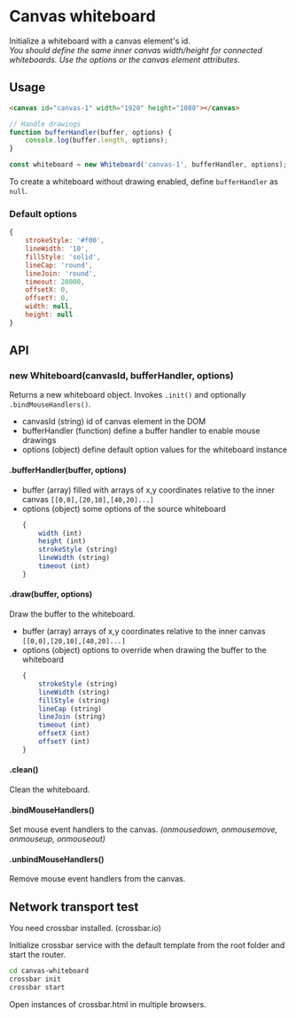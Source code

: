# Canvas whiteboard
Initialize a whiteboard with a canvas element's id.  
*You should define the same inner canvas width/height for connected whiteboards. Use the options or the canvas element attributes.*

## Usage
```html
<canvas id="canvas-1" width="1920" height="1080"></canvas>
```

```javascript
// Handle drawings
function bufferHandler(buffer, options) {
    console.log(buffer.length, options);
}

const whiteboard = new Whiteboard('canvas-1', bufferHandler, options);
```

To create a whiteboard without drawing enabled, define `bufferHandler` as `null`.

### Default options
```javascript
{
    strokeStyle: '#f00',
    lineWidth: '10',
    fillStyle: 'solid',
    lineCap: 'round',
    lineJoin: 'round',
    timeout: 20000,
    offsetX: 0,
    offsetY: 0,
    width: null,
    height: null
}
```

## API
### new Whiteboard(canvasId, bufferHandler, options)
Returns a new whiteboard object. Invokes `.init()` and optionally `.bindMouseHandlers()`.
  * canvasId (string) id of canvas element in the DOM
  * bufferHandler (function) define a buffer handler to enable mouse drawings
  * options (object) define default option values for the whiteboard instance

#### .bufferHandler(buffer, options)
  * buffer (array) filled with arrays of x,y coordinates relative to the inner canvas `[[0,0],[20,10],[40,20]...]`
  * options (object) some options of the source whiteboard
    ```javascript
    {
        width (int)
        height (int)
        strokeStyle (string)
        lineWidth (string)
        timeout (int)
    }
    ```

#### .draw(buffer, options)
Draw the buffer to the whiteboard.
  * buffer (array) arrays of x,y coordinates relative to the inner canvas `[[0,0],[20,10],[40,20]...]`
  * options (object) options to override when drawing the buffer to the whiteboard
    ```javascript
    {
        strokeStyle (string)
        lineWidth (string)
        fillStyle (string)
        lineCap (string)
        lineJoin (string)
        timeout (int)
        offsetX (int)
        offsetY (int)
    }
    ```

#### .clean()
Clean the whiteboard.

#### .bindMouseHandlers()
Set mouse event handlers to the canvas. *(onmousedown, onmousemove, onmouseup, onmouseout)*

#### .unbindMouseHandlers()
Remove mouse event handlers from the canvas.

## Network transport test
You need crossbar installed. (crossbar.io)

Initialize crossbar service with the default template from the root folder and start the router.
```bash
cd canvas-whiteboard
crossbar init
crossbar start
```
Open instances of crossbar.html in multiple browsers.
